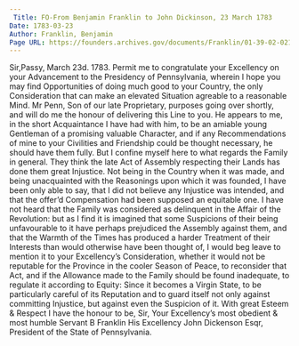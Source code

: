 ```yaml
---
 Title: FO-From Benjamin Franklin to John Dickinson, 23 March 1783
Date: 1783-03-23
Author: Franklin, Benjamin
Page URL: https://founders.archives.gov/documents/Franklin/01-39-02-0218
---
```


Sir,Passy, March 23d. 1783.
Permit me to congratulate your Excellency on your Advancement to the Presidency of Pennsylvania, wherein I hope you may find Opportunities of doing much good to your Country, the only Consideration that can make an elevated Situation agreable to a reasonable Mind.
Mr Penn, Son of our late Proprietary, purposes going over shortly, and will do me the honour of delivering this Line to you. He appears to me, in the short Acquaintance I have had with him, to be an amiable young Gentleman of a promising valuable Character, and if any Recommendations of mine to your Civilities and Friendship could be thought necessary, he should have them fully. But I confine myself here to what regards the Family in general. They think the late Act of Assembly respecting their Lands has done them great Injustice. Not being in the Country when it was made, and being unacquainted with the Reasonings upon which it was founded, I have been only able to say, that I did not believe any Injustice was intended, and that the offer’d Compensation had been supposed an equitable one. I have not heard that the Family was considered as delinquent in the Affair of the Revolution: but as I find it is imagined that some Suspicions of their being unfavourable to it have perhaps prejudiced the Assembly against them, and that the Warmth of the Times has produced a harder Treatment of their Interests than would otherwise have been thought of, I would beg leave to mention it to your Excellency’s Consideration, whether it would not be reputable for the Province in the cooler Season of Peace, to reconsider that Act, and if the Allowance made to the Family should be found inadequate, to regulate it according to Equity: Since it becomes a Virgin State, to be particularly careful of its Reputation and to guard itself not only against committing Injustice, but against even the Suspicion of it.
With great Esteem & Respect I have the honour to be, Sir, Your Excellency’s most obedient & most humble Servant
B Franklin
His Excellency John Dickenson Esqr, President of the State of Pennsylvania.

